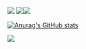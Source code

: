 ![](https://img.shields.io/badge/OS-Windows-informational?style=flat&logo=Python&logoColor=white&color=2bbc8a) ![](https://img.shields.io/badge/School-Westwood-informational?style=flat&logo=Java&logoColor=white&color=2bbc8a)![](https://img.shields.io/badge/Editor-Atom-informational?style=flat&logo=Atom&logoColor=white&color=2bbc8a)

[![Anurag's GitHub stats](https://github-readme-stats.vercel.app/api?username=AyushTrip&show_icons=true&theme=gruvbox)](https://github.com/anuraghazra/github-readme-stats)

<img align="center" src="https://github-readme-stats.vercel.app/api/top-langs/?username=AyushTrip&theme=gruvbox" />
